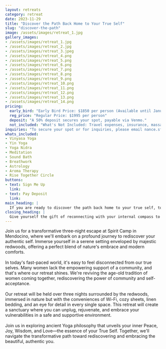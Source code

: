 ```yaml
---
layout: retreats
category: retreat
date: 2023-11-29
title: "Discover the Path Back Home to Your True Self"
slug: "discover-the-path"
image: /assets/images/retreat_1.jpg
gallery_images:
- /assets/images/retreat_1.jpg
- /assets/images/retreat_2.jpg
- /assets/images/retreat_3.jpeg
- /assets/images/retreat_4.png
- /assets/images/retreat_5.png
- /assets/images/retreat_6.png
- /assets/images/retreat_7.png
- /assets/images/retreat_8.png
- /assets/images/retreat_9.png
- /assets/images/retreat_10.png
- /assets/images/retreat_11.png
- /assets/images/retreat_12.png
- /assets/images/retreat_13.png
- /assets/images/retreat_14.png
pricing:
  early_bird: "Early Bird Price: $1850 per person (Available until January 1, 2024)"
  reg_price: "Regular Price: $1995 per person"
  deposit: "A 50% deposit secures your spot, payable via Venmo."
  not_included: "What's Not Included: Travel expenses, insurance, massages, and personal astrology readings are not included but can be arranged on-site."
inquiries: "To secure your spot or for inquiries, please email nance.sf@gmail.com"
whats_included:
- Vinyasa Yoga
- Yin Yoga
- Yoga Nidra
- Meditation
- Sound Bath
- Breathwork
- Astrology
- Aroma Therapy
- Rise Together Circle
buttons:
- text: Sign Me Up
  link:
- text: Pay Deposit
  link:
main_heading: |
  If you are ready to discover the path back home to your true self, to remember and own the full messy and glorious truth of who you are, then this retreat is for you…
closing_heading: |
  Give yourself the gift of reconnecting with your internal compass to find clarity in all areas of your life.
---
```

Join us for a transformative three-night escape at Spirit Camp in Mendocino, where we'll embark on a profound journey to rediscover your authentic self. Immerse yourself in a serene setting enveloped by majestic redwoods, offering a perfect blend of nature's embrace and modern comforts.
<br><br>
In today's fast-paced world, it's easy to feel disconnected from our true selves. Many women lack the empowering support of a community, and that's where our retreat shines. We're reviving the age-old tradition of women coming together, rediscovering the power of community and self-acceptance.
<br><br>
Our retreat will be held over three nights surrounded by the redwoods, immersed in nature but with the conveniences of Wi-Fi, cozy sheets, linen bedding, and an eye for detail in every single space. This retreat will create a sanctuary where you can unplug, rejuvenate, and embrace your vulnerabilities in a safe and supportive environment.
<br><br>
Join us in exploring ancient Yoga philosophy that unveils your inner Peace, Joy, Wisdom, and Love—the essence of your True Self. Together, we'll navigate the transformative path toward rediscovering and embracing the beautiful, authentic you.